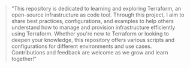 > "This repository is dedicated to learning and exploring Terraform, an open-source infrastructure as code tool. Through this project, I aim to share best practices, configurations, and examples to help others understand how to manage and provision infrastructure efficiently using Terraform. Whether you're new to Terraform or looking to deepen your knowledge, this repository offers various scripts and configurations for different environments and use cases. Contributions and feedback are welcome as we grow and learn together!"

